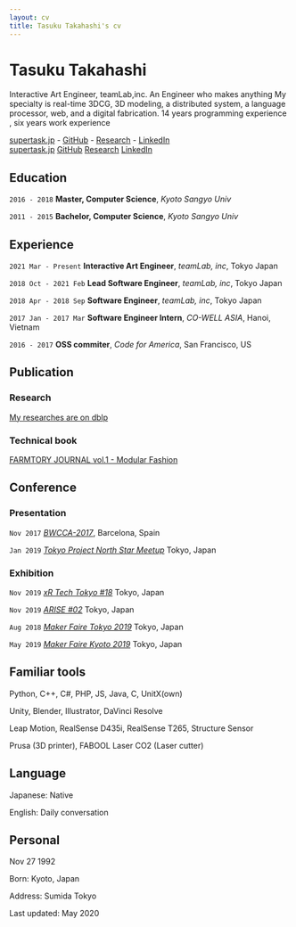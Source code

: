 ```yaml
---
layout: cv
title: Tasuku Takahashi's cv
---
```


# Tasuku Takahashi
Interactive Art Engineer, teamLab,inc. An Engineer who makes anything
My specialty is real-time 3DCG, 3D modeling, a distributed system, a language processor, web, and a digital fabrication. 14 years programming experience , six years work experience


<!--<a href="firstname.lastname@helsinki.fi">firstname.lastname@helsinki.fi</a> - +358 (0)2 941 51617-->
<div id="webaddress" class="only_show_on_web">
  <a href="https://supertask.jp"><i class="fas fa-home"></i> supertask.jp</a> -
  <a href="https://github.com/supertask"><i class="fab fa-github"></i> GitHub</a> -
  <!--<a href="https://medium.com/@pythor"><i class="fab fa-medium"></i> Medium</a><br />-->
  <a href="https://dblp.org/pers/hd/t/Takahashi:Tasuku"><i class="fas fa-university"></i> Research</a> -
  <!--<a href="https://www.youtube.com/channel/UCM7uAAwOleF5AtsEe3x9Qzg"><i class="fab fa-youtube"></i> YouTube</a>-->
  <a href="https://www.linkedin.com/in/supertask/"><i class="fab fa-linkedin"></i> LinkedIn</a><br />
</div>

<div id="webaddress_pdf" class="only_show_on_pdf">
  <a href="https://supertask.jp"><i class="fas fa-home"></i> supertask.jp</a>
  <a href="https://github.com/supertask"><i class="fab fa-github"></i> GitHub</a>
  <!--<a href="https://medium.com/@pythor"><i class="fab fa-medium"></i> Medium</a>-->
  <a href="https://dblp.org/pers/hd/t/Takahashi:Tasuku"><i class="fas fa-university"></i> Research</a>
  <!--<a href="https://www.youtube.com/channel/UCM7uAAwOleF5AtsEe3x9Qzg"><i class="fab fa-youtube"></i> YouTube</a>-->
  <a href="https://www.linkedin.com/in/supertask/"><i class="fab fa-linkedin"></i> LinkedIn</a><br />
</div>

## Education

`2016 - 2018`
**Master, Computer Science**, *Kyoto Sangyo Univ*

`2011 - 2015`
**Bachelor, Computer Science**, *Kyoto Sangyo Univ*

## Experience
`2021 Mar - Present`
**Interactive Art Engineer**, *teamLab, inc*, Tokyo Japan

`2018 Oct - 2021 Feb`
**Lead Software Engineer**, *teamLab, inc*, Tokyo Japan

`2018 Apr - 2018 Sep`
**Software Engineer**, *teamLab, inc*, Tokyo Japan

`2017 Jan - 2017 Mar`
**Software Engineer Intern**, *CO-WELL ASIA*, Hanoi, Vietnam

`2016 - 2017`
**OSS commiter**, *Code for America*, San Francisco, US


## Publication
### Research
[My researches are on dblp](https://dblp.org/pers/hd/t/Takahashi:Tasuku)

### Technical book
[FARMTORY JOURNAL vol.1 - Modular Fashion](https://farmtory.booth.pm/items/1317978)

## Conference

### Presentation
`Nov 2017`
*[BWCCA-2017](http://voyager.ce.fit.ac.jp/conf/bwcca/2017/)*, Barcelona, Spain

`Jan 2019`
*[Tokyo Project North Star Meetup](https://vrtokyo.connpass.com/event/111295/)* Tokyo, Japan

### Exhibition
`Nov 2019`
*[xR Tech Tokyo #18](https://vrtokyo.connpass.com/event/151017/)* Tokyo, Japan

`Nov 2019`
*[ARISE #02](https://arise2.peatix.com/)* Tokyo, Japan

`Aug 2018`
*[Maker Faire Tokyo 2019](https://makezine.jp/event/makers-mft2019/m0256/)* Tokyo, Japan

`May 2019`
*[Maker Faire Kyoto 2019](https://makezine.jp/event/makers-mfk2019/m0028/)* Tokyo, Japan

## Familiar tools
Python, C++, C#, PHP, JS, Java, C, UnitX(own)

Unity, Blender, Illustrator, DaVinci Resolve

Leap Motion, RealSense D435i, RealSense T265, Structure Sensor

Prusa (3D printer), FABOOL Laser CO2 (Laser cutter)

## Language
Japanese: Native

English: Daily conversation

## Personal
Nov 27 1992

Born: Kyoto, Japan

Address: Sumida Tokyo

<!--<br/><span class="only_show_on_pdf">職歴詳細は次のページ</span>-->

Last updated: May 2020<br/><br/>
